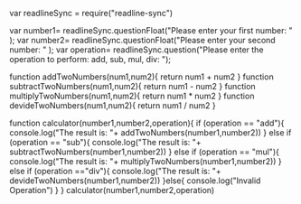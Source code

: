 
var readlineSync = require("readline-sync")

var number1= readlineSync.questionFloat("Please enter your first number: "  );
var number2= readlineSync.questionFloat("Please enter your second number: " );
var operation= readlineSync.question("Please enter the operation to perform: add, sub, mul, div: ");

function addTwoNumbers(num1,num2){
    return num1 + num2 
}
function subtractTwoNumbers(num1,num2){ 
    return num1 - num2
}
function multiplyTwoNumbers(num1,num2){
    return num1 * num2
}
function devideTwoNumbers(num1,num2){
    return num1 / num2
}

function calculator(number1,number2,operation){
if (operation == "add"){
    console.log("The result is: "+ addTwoNumbers(number1,number2))
}
else if (operation == "sub"){
    console.log("The result is: "+ subtractTwoNumbers(number1,number2))
}
else if (operation == "mul"){
    console.log("The result is: "+ multiplyTwoNumbers(number1,number2))
}
else if (operation =="div"){
    console.log("The result is: "+ devideTwoNumbers(number1,number2))
}else{
    console.log("Invalid Operation")
}
}
calculator(number1,number2,operation)
